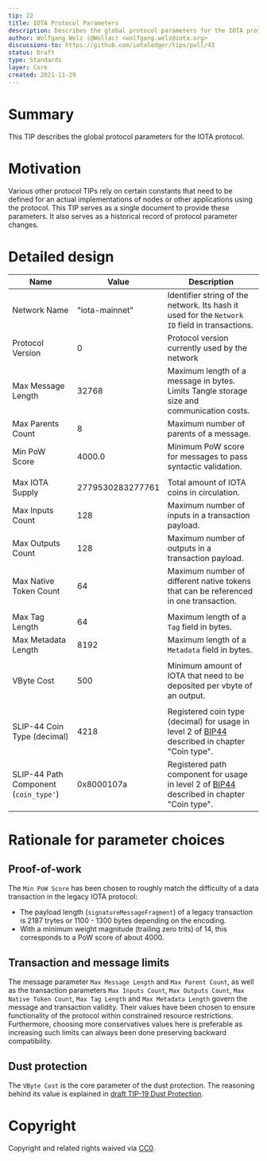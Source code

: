 ```yaml
---
tip: 22
title: IOTA Protocol Parameters
description: Describes the global protocol parameters for the IOTA protocol
author: Wolfgang Welz (@Wollac) <wolfgang.welz@iota.org>
discussions-to: https://github.com/iotaledger/tips/pull/43
status: Draft
type: Standards
layer: Core
created: 2021-11-29
---
```


# Summary

This TIP describes the global protocol parameters for the IOTA protocol.

# Motivation

Various other protocol TIPs rely on certain constants that need to be defined for an actual implementations of nodes or other applications using the protocol. This TIP serves as a single document to provide these parameters. It also serves as a historical record of protocol parameter changes.

# Detailed design

| Name                                  | Value            | Description                                                                                                                                                      |
|---------------------------------------|------------------|------------------------------------------------------------------------------------------------------------------------------------------------------------------|
| Network Name                          | "iota-mainnet"   | Identifier string of the network. Its hash it used for the `Network ID` field in transactions.                                                                   |
| Protocol Version                      | 0                | Protocol version currently used by the network                                                                                                                   |
| Max Message Length                    | 32768            | Maximum length of a message in bytes. Limits Tangle storage size and communication costs.                                                                        |
| Max Parents Count                     | 8                | Maximum number of parents of a message.                                                                                                                          |
| Min PoW Score                         | 4000.0           | Minimum PoW score for messages to pass syntactic validation.                                                                                                     |
|                                       |                  |                                                                                                                                                                  |
| Max IOTA Supply                       | 2779530283277761 | Total amount of IOTA coins in circulation.                                                                                                                       |
| Max Inputs Count                      | 128              | Maximum number of inputs in a transaction payload.                                                                                                               |
| Max Outputs Count                     | 128              | Maximum number of outputs in a transaction payload.                                                                                                              |
| Max Native Token Count                | 64               | Maximum number of different native tokens that can be referenced in one transaction.                                                                             |
|                                       |                  |                                                                                                                                                                  |
| Max Tag Length                        | 64               | Maximum length of a `Tag` field in bytes.                                                                                                                        |
| Max Metadata Length                   | 8192             | Maximum length of a `Metadata` field in bytes.                                                                                                                   |
|                                       |                  |                                                                                                                                                                  |
| VByte Cost                            | 500              | Minimum amount of IOTA that need to be deposited per vbyte of an output.                                                                                         |
|                                       |                  |                                                                                                                                                                  |
| SLIP-44 Coin Type (decimal)           | 4218             | Registered coin type (decimal) for usage in level 2 of [BIP44](https://github.com/bitcoin/bips/blob/master/bip-0044.mediawiki) described in chapter "Coin type". |
| SLIP-44 Path Component (`coin_type'`) | 0x8000107a       | Registered path component for usage in level 2 of [BIP44](https://github.com/bitcoin/bips/blob/master/bip-0044.mediawiki) described in chapter "Coin type".      |

# Rationale for parameter choices

## Proof-of-work

The `Min PoW Score` has been chosen to roughly match the difficulty of a data transaction in the legacy IOTA protocol:
- The payload length (`signatureMessageFragment`) of a legacy transaction is 2187 trytes or 1100 - 1300 bytes depending on the encoding.
- With a minimum weight magnitude (trailing zero trits) of 14, this corresponds to a PoW score of about 4000.

## Transaction and message limits

The message parameter `Max Message Length` and `Max Parent Count`, as well as the transaction parameters `Max Inputs Count`, `Max Outputs Count`, `Max Native Token Count`, `Max Tag Length` and `Max Metadata Length` govern the message and transaction validity. Their values have been chosen to ensure functionality of the protocol within constrained resource restrictions. Furthermore, choosing more conservatives values here is preferable as increasing such limits can always been done preserving backward compatibility.

## Dust protection

The `VByte Cost` is the core parameter of the dust protection. The reasoning behind its value is explained in [draft TIP-19 Dust Protection](https://github.com/iotaledger/protocol-rfcs/pull/39).

# Copyright

Copyright and related rights waived via [CC0](https://creativecommons.org/publicdomain/zero/1.0/).
